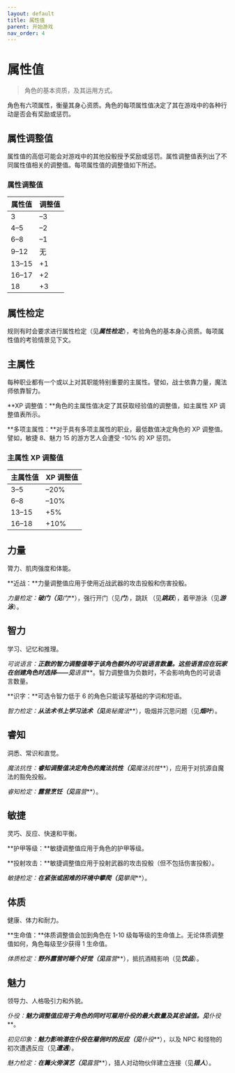 ```yaml
---
layout: default
title: 属性值
parent: 开始游戏
nav_order: 4
---
```


# 属性值

> 角色的基本资质，及其运用方式。

角色有六项属性，衡量其身心资质。角色的每项属性值决定了其在游戏中的各种行动是否会有奖励或惩罚。

## 属性调整值

属性值的高低可能会对游戏中的其他投骰授予奖励或惩罚。属性调整值表列出了不同属性值相关的调整值。每项属性值的调整值如下所述。

### 属性调整值

| **属性值** | **调整值** |
| ---------- | ---------- |
| 3          | –3         |
| 4–5        | –2         |
| 6–8        | –1         |
| 9–12       | 无         |
| 13–15      | +1         |
| 16–17      | +2         |
| 18         | +3         |

## 属性检定

规则有时会要求进行属性检定（见***属性检定***），考验角色的基本身心资质。每项属性值的考验情景见下文。

## 主属性

每种职业都有一个或以上对其职能特别重要的主属性。譬如，战士依靠力量，魔法师依靠智力。

**XP 调整值：**角色的主属性值决定了其获取经验值的调整值，如主属性 XP 调整值表所示。

**多项主属性：**对于具有多项主属性的职业，最低数值决定角色的 XP 调整值。譬如，敏捷 8、魅力 15 的游方艺人会遭受 -10% 的 XP 惩罚。

### 主属性 XP 调整值

| **主属性值** | **XP 调整值** |
| ------------ | ------------- |
| 3–5          | –20%          |
| 6–8          | –10%          |
| 13–15        | +5%           |
| 16–18        | +10%          |

## 力量

膂力、肌肉强度和体能。

**近战：**力量调整值应用于使用近战武器的攻击投骰和伤害投骰。

**力量检定：**破门（见***门***），强行开门（见***门***），跳跃 （见***跳跃***），着甲游泳（见***游泳***）。

## 智力

学习、记忆和推理。

**可说语言：**正数的智力调整值等于该角色额外的可说语言数量。这些语言应在玩家在创建角色时选择——见***语言***。智力调整值为负数时，不会影响角色的可说语言数量。

**识字：**可选令智力低于 6 的角色只能读写基础的字词和短语。

**智力检定：**从法术书上学习法术（见***奥秘魔法***），吸烟并沉思问题（见***烟叶***）。

## 睿知

洞悉、常识和直觉。

**魔法抗性：**睿知调整值决定角色的魔法抗性（见***魔法抗性***），应用于对抗源自魔法的豁免投骰。

**睿知检定：**露营烹饪（见***露营***）。

## 敏捷

灵巧、反应、快速和平衡。

**护甲等级：**敏捷调整值应用于角色的护甲等级。

**投射攻击：**敏捷调整值应用于投射武器的攻击投骰（但不包括伤害投骰）。

**敏捷检定：**在紧张或困难的环境中攀爬（见***攀爬***）。

## 体质

健康、体力和耐力。

**生命值：**体质调整值会加到角色在 1-10 级每等级的生命值上。无论体质调整值如何，角色每级至少获得 1 生命值。

**体质检定：**野外露营时睡个好觉（见***露营***），抵抗酒精影响（见***饮品***）。

## 魅力

领导力、人格吸引力和外貌。

**仆役：**魅力调整值应用于角色的同时可雇用仆役的最大数量及其忠诚值。见***仆役***。

**初见印象：**魅力影响潜在仆役在雇佣时的反应（见***仆役***），以及 NPC 和怪物的初次遭遇反应（见***遭遇***）。

**魅力检定：**在篝火旁演艺（见***露营***），猎人对动物伙伴建立连接（见***猎人***）。
